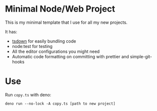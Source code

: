 # Minimal Node/Web Project

<!--
[![npm](https://img.shields.io/npm/v/NAME_HERE)](https://www.npmjs.com/package/NAME_HERE)
![npm bundle size](https://img.shields.io/bundlephobia/minzip/NAME_HERE)
![node-current](https://img.shields.io/node/v/NAME_HERE)
-->

This is my minimal template that I use for all my new projects.

It has:

- [tsdown](https://tsdown.dev) for easily bundling code
- node:test for testing
- All the editor configurations you might need
- Automatic code formatting on committing with prettier and simple-git-hooks

# Use

Run `copy.ts` with deno:

```shell
deno run --no-lock -A copy.ts [path to new project]
```
